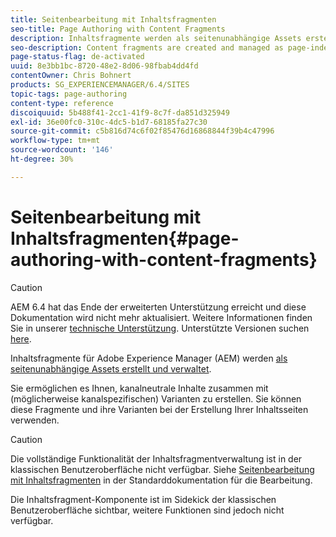 ```yaml
---
title: Seitenbearbeitung mit Inhaltsfragmenten
seo-title: Page Authoring with Content Fragments
description: Inhaltsfragmente werden als seitenunabhängige Assets erstellt und verwaltet. Sie ermöglichen es Ihnen, kanalneutrale Inhalte zusammen mit Varianten zu erstellen.
seo-description: Content fragments are created and managed as page-independent assets. They allow you to create channel-neutral content, together with variations.
page-status-flag: de-activated
uuid: 8e3bb1bc-8720-48e2-8d06-98fbab4dd4fd
contentOwner: Chris Bohnert
products: SG_EXPERIENCEMANAGER/6.4/SITES
topic-tags: page-authoring
content-type: reference
discoiquuid: 5b488f41-2cc1-41f9-8c7f-da851d325949
exl-id: 36e00fc0-310c-4dc5-b1d7-68185fa27c30
source-git-commit: c5b816d74c6f02f85476d16868844f39b4c47996
workflow-type: tm+mt
source-wordcount: '146'
ht-degree: 30%

---
```


# Seitenbearbeitung mit Inhaltsfragmenten{#page-authoring-with-content-fragments}

>[!CAUTION]
>
>AEM 6.4 hat das Ende der erweiterten Unterstützung erreicht und diese Dokumentation wird nicht mehr aktualisiert. Weitere Informationen finden Sie in unserer [technische Unterstützung](https://helpx.adobe.com/de/support/programs/eol-matrix.html). Unterstützte Versionen suchen [here](https://experienceleague.adobe.com/docs/?lang=de).

Inhaltsfragmente für Adobe Experience Manager (AEM) werden [als seitenunabhängige Assets erstellt und verwaltet](/help/assets/content-fragments.md).

Sie ermöglichen es Ihnen, kanalneutrale Inhalte zusammen mit (möglicherweise kanalspezifischen) Varianten zu erstellen. Sie können diese Fragmente und ihre Varianten bei der Erstellung Ihrer Inhaltsseiten verwenden.

>[!CAUTION]
>
>Die vollständige Funktionalität der Inhaltsfragmentverwaltung ist in der klassischen Benutzeroberfläche nicht verfügbar. Siehe [Seitenbearbeitung mit Inhaltsfragmenten](/help/sites-authoring/content-fragments.md) in der Standarddokumentation für die Bearbeitung.
>
>Die Inhaltsfragment-Komponente ist im Sidekick der klassischen Benutzeroberfläche sichtbar, weitere Funktionen sind jedoch nicht verfügbar.

